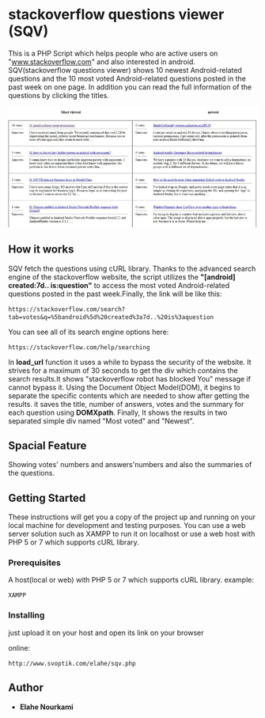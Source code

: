 # stackoverflow questions viewer (SQV)

This is a PHP Script which helps people who are active users on "www.stackoverflow.com" and also interested in android. 
SQV(stackoverflow questions viewer) shows 10 newest Android-related questions and the 10 most voted Android-related questions posted in the past week on one page.
In addition you can read the full information of the questions by clicking the titles.
    <P><img src="sqv.jpg" alt="SQV"></p>

## How it works
SQV fetch the questions using cURL library. 
Thanks to the advanced search engine of the stackoverflow website, the script utilizes the <B>"[android] created:7d.. is:question"</B>   to access the most voted Android-related questions posted in the past week.Finally, the link will be like this:
```
https://stackoverflow.com/search?tab=votes&q=%5bandroid%5d%20created%3a7d..%20is%3aquestion
```
You can see all of its search engine options here:
```
https://stackoverflow.com/help/searching
```
In <B>load_url</B> function it uses a while to bypass the security of the website. It strives for a maximum of 30 seconds to get the div which contains the search results.It shows "stackoverflow robot has blocked You" message if cannot bypass it.
Using the Document Object Model(DOM), it begins to separate the specific contents which are needed to show after getting the results. it saves the title, number of answers, votes and the summary for each question using <B>DOMXpath</B>. 
Finally, It shows the results in two separated simple div named "Most voted" and "Newest".


## Spacial Feature
Showing votes' numbers and answers'numbers and also the summaries of the questions.

## Getting Started

These instructions will get you a copy of the project up and running on your local machine for development and testing purposes.
You can use a web server solution such as XAMPP to run it on localhost or use a web host with PHP 5 or 7 which supports cURL library. 
### Prerequisites
A host(local or web) with PHP 5 or 7 which supports cURL library.
example:
```
XAMPP
```

### Installing

just upload it on your host and open its link on your browser

online:
```
http://www.svoptik.com/elahe/sqv.php
```

## Author

* **Elahe Nourkami**

